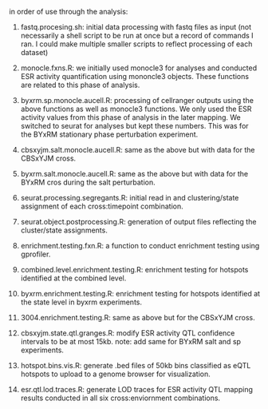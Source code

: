 in order of use through the analysis:

1. fastq.procesing.sh: initial data processing with fastq files as input (not necessarily a shell script to be run at once but a record of commands I ran. I could make multiple smaller scripts to reflect processing of each dataset)

2. monocle.fxns.R: we initially used monocle3 for analyses and conducted ESR activity quantification using mononcle3 objects. These functions are related to this phase of analysis.
3. byxrm.sp.monocle.aucell.R: processing of cellranger outputs using the above functions as well as monocle3 functions. We only used the ESR activity values from this phase of analysis in the later mapping. We switched to seurat for analyses but kept these numbers. This was for the BYxRM stationary phase perturbation experiment. 
4. cbsxyjm.salt.monocle.aucell.R: same as the above but with data for the CBSxYJM cross. 
5. byxrm.salt.monocle.aucell.R: same as the above but with data for the BYxRM cros during the salt perturbation.
  
6. seurat.processing.segregants.R: initial read in and clustering/state assignment of each cross:timepoint combination.
7. seurat.object.postprocessing.R: generation of output files reflecting the cluster/state assignments.

8. enrichment.testing.fxn.R: a function to conduct enrichment testing using gprofiler.
9. combined.level.enrichment.testing.R: enrichment testing for hotspots identified at the combined level.
10. byxrm.enrichment.testing.R: enrichment testing for hotspots identified at the state level in byxrm experiments.
11. 3004.enrichment.testing.R: same as above but for the CBSxYJM cross.

12. cbsxyjm.state.qtl.granges.R: modify ESR activity QTL confidence intervals to be at most 15kb.
note: add same for BYxRM salt and sp experiments. 
    
14. hotspot.bins.vis.R: generate .bed files of 50kb bins classified as eQTL hotspots to upload to a genome browser for visualization.
    
15. esr.qtl.lod.traces.R: generate LOD traces for ESR activity QTL mapping results conducted in all six cross:enviornment combinations. 
